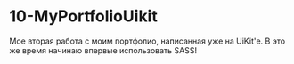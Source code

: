 # 10-MyPortfolioUikit
Мое вторая работа с моим портфолио, написанная уже на UiKit'е. В это же время начинаю впервые использовать SASS!
